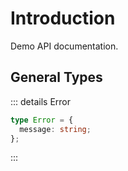 # Introduction

Demo API documentation.

## General Types

::: details Error

```ts
type Error = {
  message: string;
};
```

:::
